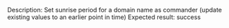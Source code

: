 Description: Set sunrise period for a domain name as commander (update existing values to an earlier point in time)
Expected result: success